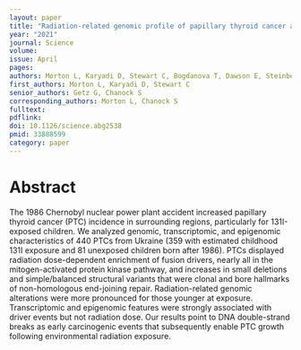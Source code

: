 ```yaml
---
layout: paper
title: "Radiation-related genomic profile of papillary thyroid cancer after the Chernobyl accident"
year: "2021"
journal: Science
volume: 
issue: April
pages: 
authors: Morton L, Karyadi D, Stewart C, Bogdanova T, Dawson E, Steinberg M, Dai J, Hartley S, Schonfeld S, Sampson J, Maruvka Y, Kapoor V, Ramsden D, Carvajal-Garcia J, Perou C, Parker J, Krznaric M, Yeager M, Boland J, Hutchinson A, Hicks B, Dagnall C, Gastier-Foster J, Bowen J, Lee O, Machiela M, Chaoon E, Brenner A, Mabuchi K, Drozdovitch V, Masiuk S, Chepurny M, Zurnadzhy L, Hatch M, Berrington de Gonzalez A, Thomas G, Tronko M, Getz G, Chanock S
first_authors: Morton L, Karyadi D, Stewart C
senior_authors: Getz G, Chanock S
corresponding_authors: Morton L, Chanock S
fulltext:
pdflink:
doi: 10.1126/science.abg2538
pmid: 33888599
category: paper
---
```


# Abstract

The 1986 Chernobyl nuclear power plant accident increased papillary thyroid cancer (PTC) incidence in surrounding regions, particularly for 131I-exposed children. We analyzed genomic, transcriptomic, and epigenomic characteristics of 440 PTCs from Ukraine (359 with estimated childhood 131I exposure and 81 unexposed children born after 1986). PTCs displayed radiation dose-dependent enrichment of fusion drivers, nearly all in the mitogen-activated protein kinase pathway, and increases in small deletions and simple/balanced structural variants that were clonal and bore hallmarks of non-homologous end-joining repair. Radiation-related genomic alterations were more pronounced for those younger at exposure. Transcriptomic and epigenomic features were strongly associated with driver events but not radiation dose. Our results point to DNA double-strand breaks as early carcinogenic events that subsequently enable PTC growth following environmental radiation exposure.
